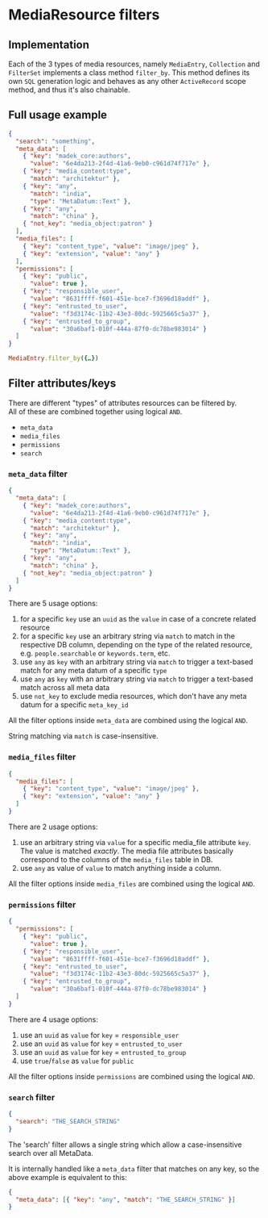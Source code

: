# MediaResource filters

## Implementation

Each of the 3 types of media resources, namely `MediaEntry`, `Collection` and `FilterSet` implements a class method `filter_by`. This method defines its own `SQL` generation logic and behaves as any other `ActiveRecord` scope method, and thus it's also chainable.

## Full usage example

```json
{
  "search": "something",
  "meta_data": [
    { "key": "madek_core:authors",
      "value": "6e4da213-2f4d-41a6-9eb0-c961d74f717e" },
    { "key": "media_content:type",
      "match": "architektur" },
    { "key": "any",
      "match": "india",
      "type": "MetaDatum::Text" },
    { "key": "any",
      "match": "china" },
    { "not_key": "media_object:patron" }
  ],
  "media_files": [
    { "key": "content_type", "value": "image/jpeg" },
    { "key": "extension", "value": "any" }
  ],
  "permissions": [
    { "key": "public",
      "value": true },
    { "key": "responsible_user",
      "value": "8631ffff-f601-451e-bce7-f3696d18addf" },
    { "key": "entrusted_to_user",
      "value": "f3d3174c-11b2-43e3-80dc-5925665c5a37" },
    { "key": "entrusted_to_group",
      "value": "30a6baf1-010f-444a-87f0-dc78be983014" }
  ]
}
```

```ruby
MediaEntry.filter_by({…})
```

## Filter attributes/keys

There are different "types" of attributes resources can be filtered by.  
All of these are combined together using logical `AND`.

* `meta_data`
* `media_files`
* `permissions`
* `search`

### `meta_data` filter

```json
{
  "meta_data": [
    { "key": "madek_core:authors",
      "value": "6e4da213-2f4d-41a6-9eb0-c961d74f717e" },
    { "key": "media_content:type",
      "match": "architektur" },
    { "key": "any",
      "match": "india",
      "type": "MetaDatum::Text" },
    { "key": "any",
      "match": "china" },
    { "not_key": "media_object:patron" }
  ]
}
```

There are 5 usage options:

1. for a specific `key` use an `uuid` as the `value` in case of a concrete related resource
2. for a specific `key` use an arbitrary string via `match` to match in the respective DB column, depending on the type of the related resource, e.g. `people.searchable` or `keywords.term`, etc.
3. use `any` as `key` with an arbitrary string via `match` to trigger a text-based match for any meta datum of a specific `type`
4. use `any` as `key` with an arbitrary string via `match` to trigger a text-based match across all meta data
5. use `not_key` to exclude media resources, which don't have any meta datum for a specific `meta_key_id`

All the filter options inside `meta_data` are combined using the logical `AND`.

String matching via `match` is case-insensitive.

### `media_files` filter

```json
{
  "media_files": [
    { "key": "content_type", "value": "image/jpeg" },
    { "key": "extension", "value": "any" }
  ]
}
```

There are 2 usage options:

1. use an arbitrary string via `value` for a specific media_file attribute `key`. The value is matched *exactly*. The media file attributes basically correspond to the columns of the `media_files` table in DB.
2. use `any` as value of `value` to match anything inside a column.

All the filter options inside `media_files` are combined using the logical `AND`.

### `permissions` filter

```json
{
  "permissions": [
    { "key": "public",
      "value": true },
    { "key": "responsible_user",
      "value": "8631ffff-f601-451e-bce7-f3696d18addf" },
    { "key": "entrusted_to_user",
      "value": "f3d3174c-11b2-43e3-80dc-5925665c5a37" },
    { "key": "entrusted_to_group",
      "value": "30a6baf1-010f-444a-87f0-dc78be983014" }
  ]
}
```

There are 4 usage options:

1. use an `uuid` as `value` for `key` = `responsible_user`
2. use an `uuid` as `value` for `key` = `entrusted_to_user`
3. use an `uuid` as `value` for `key` = `entrusted_to_group`
4. use `true`/`false` as `value` for `public`

All the filter options inside `permissions` are combined using the logical `AND`.

### `search` filter

```json
{
  "search": "THE_SEARCH_STRING"
}
```

The 'search' filter allows a single string which allow a case-insensitive search
over all MetaData.

It is internally handled like a `meta_data` filter that matches on any key,
so the above example is equivalent to this:

```json
{
  "meta_data": [{ "key": "any", "match": "THE_SEARCH_STRING" }]
}
```
